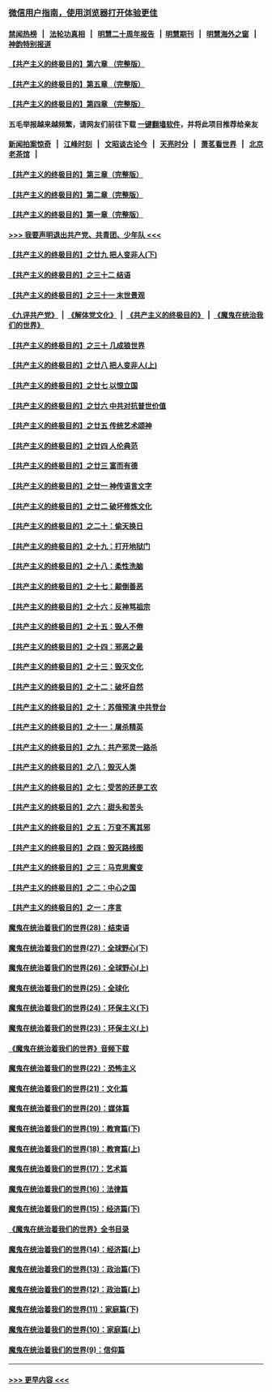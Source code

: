### [微信用户指南，使用浏览器打开体验更佳](https://github.com/gfw-breaker/banned-news1/blob/master/indexes/wechat-guide.md?t=0)
#### [禁闻热榜](热点新闻.md?t=0)  &nbsp;&nbsp;|&nbsp;&nbsp; [法轮功真相](https://github.com/gfw-breaker/truth/blob/master/README.md?t=0) &nbsp;&nbsp;|&nbsp;&nbsp; [明慧二十周年报告](https://github.com/gfw-breaker/mh-reports/blob/master/README.md?t=0) &nbsp;&nbsp;|&nbsp;&nbsp;[明慧期刊](https://github.com/gfw-breaker/mh-qikan) &nbsp;&nbsp;|&nbsp;&nbsp; [明慧海外之窗](https://github.com/gfw-breaker/mh-news/blob/master/README.md?t=0) &nbsp;&nbsp;|&nbsp;&nbsp; [神韵特别报道](https://github.com/gfw-breaker/mh-news/blob/master/shenyun.md?t=0)
#### [【共产主义的终极目的】第六章 （完整版）](../pages/nsc422/n11428913.md?t=02161522) 
#### [【共产主义的终极目的】第五章 （完整版）](../pages/nsc422/n11428912.md?t=02161522) 
#### [【共产主义的终极目的】第四章 （完整版）](../pages/nsc422/n11428907.md?t=02161522) 
#### 五毛举报越来越频繁，请网友们前往下载 [一键翻墙软件](https://github.com/gfw-breaker/ssr-accounts)，并将此项目推荐给亲友
#### [新闻拍案惊奇](https://github.com/gfw-breaker/banned-news1/blob/master/pages/link4.md) &nbsp;&nbsp;|&nbsp;&nbsp; [江峰时刻](https://github.com/gfw-breaker/banned-news1/blob/master/pages/link4.md) &nbsp;&nbsp;|&nbsp;&nbsp; [文昭谈古论今](https://github.com/gfw-breaker/banned-news1/blob/master/pages/link4.md) &nbsp;&nbsp;|&nbsp;&nbsp; [天亮时分](https://github.com/gfw-breaker/banned-news1/blob/master/pages/link4.md) &nbsp;&nbsp;|&nbsp;&nbsp; [萧茗看世界](https://github.com/gfw-breaker/banned-news1/blob/master/pages/link4.md) &nbsp;&nbsp;|&nbsp;&nbsp; [北京老茶馆](https://github.com/gfw-breaker/banned-news1/blob/master/pages/link4.md) &nbsp;&nbsp;|&nbsp;&nbsp; 
#### [【共产主义的终极目的】第三章（完整版）](../pages/nsc422/n11428848.md?t=02161522) 
#### [【共产主义的终极目的】第二章（完整版）](../pages/nsc422/n11428831.md?t=02161522) 
#### [【共产主义的终极目的】第一章（完整版）](../pages/nsc422/n11417651.md?t=02161522) 
#### [>>> 我要声明退出共产党、共青团、少年队 <<<](https://github.com/begood0513/goodnews/blob/master/quit/letter.md) 
#### [【共产主义的终极目的】之廿九 把人变非人(下)](../pages/nsc422/n11344140.md?t=02161522) 
#### [【共产主义的终极目的】之三十二 结语](../pages/nsc422/n11360535.md?t=02161522) 
#### [【共产主义的终极目的】之三十一 末世景观](../pages/nsc422/n11351129.md?t=02161522) 
#### [《九评共产党》](https://github.com/begood0513/9ping.md/blob/master/README.md) &nbsp;|&nbsp; [《解体党文化》](../../../../jtdwh.md/blob/master/README.md)  &nbsp;|&nbsp; [《共产主义的终极目的》](../../../../gczydzjmd.md/blob/master/README.md) &nbsp;|&nbsp; [《魔鬼在统治我们的世界》](../../../../mgztzwmdsj.md/blob/master/README.md) 
#### [【共产主义的终极目的】之三十 几成狼世界](../pages/nsc422/n11348280.md?t=02161522) 
#### [【共产主义的终极目的】之廿八 把人变非人(上)](../pages/nsc422/n11340492.md?t=02161522) 
#### [【共产主义的终极目的】之廿七 以恨立国](../pages/nsc422/n11336944.md?t=02161522) 
#### [【共产主义的终极目的】之廿六 中共对抗普世价值](../pages/nsc422/n11324785.md?t=02161522) 
#### [【共产主义的终极目的】之廿五 传统艺术颂神](../pages/nsc422/n11296396.md?t=02161522) 
#### [【共产主义的终极目的】之廿四 人伦典范](../pages/nsc422/n11296397.md?t=02161522) 
#### [【共产主义的终极目的】之廿三 富而有德](../pages/nsc422/n11283598.md?t=02161522) 
#### [【共产主义的终极目的】之廿一 神传语言文字](../pages/nsc422/n11263265.md?t=02161522) 
#### [【共产主义的终极目的】之廿二 破坏修炼文化](../pages/nsc422/n11245728.md?t=02161522) 
#### [【共产主义的终极目的】之二十：偷天换日](../pages/nsc422/n11238846.md?t=02161522) 
#### [【共产主义的终极目的】之十九：打开地狱门](../pages/nsc422/n11206376.md?t=02161522) 
#### [【共产主义的终极目的】之十八：柔性洗脑](../pages/nsc422/n11199994.md?t=02161522) 
#### [【共产主义的终极目的】之十七：颠倒善恶](../pages/nsc422/n11179782.md?t=02161522) 
#### [【共产主义的终极目的】之十六：反神骂祖宗](../pages/nsc422/n11166798.md?t=02161522) 
#### [【共产主义的终极目的】之十五：毁人不倦](../pages/nsc422/n11166792.md?t=02161522) 
#### [【共产主义的终极目的】之十四：邪恶之最](../pages/nsc422/n11150249.md?t=02161522) 
#### [【共产主义的终极目的】之十三：毁灭文化](../pages/nsc422/n11135227.md?t=02161522) 
#### [【共产主义的终极目的】之十二：破坏自然](../pages/nsc422/n11135214.md?t=02161522) 
#### [【共产主义的终极目的】之十：苏俄预演 中共登台](../pages/nsc422/n11118424.md?t=02161522) 
#### [【共产主义的终极目的】之十一：屠杀精英](../pages/nsc422/n11118442.md?t=02161522) 
#### [【共产主义的终极目的】之九：共产邪灵一路杀](../pages/nsc422/n11114139.md?t=02161522) 
#### [【共产主义的终极目的】之八：毁灭人类](../pages/nsc422/n11108503.md?t=02161522) 
#### [【共产主义的终极目的】之七：受苦的还是工农](../pages/nsc422/n11101809.md?t=02161522) 
#### [【共产主义的终极目的】之六：甜头和苦头](../pages/nsc422/n11096971.md?t=02161522) 
#### [【共产主义的终极目的】之五：万变不离其邪](../pages/nsc422/n11091285.md?t=02161522) 
#### [【共产主义的终极目的】之四：毁灭路线图](../pages/nsc422/n11086284.md?t=02161522) 
#### [【共产主义的终极目的】之三：马克思魔变](../pages/nsc422/n11061941.md?t=02161522) 
#### [【共产主义的终极目的】之二：中心之国](../pages/nsc422/n11047728.md?t=02161522) 
#### [【共产主义的终极目的】之一：序言](../pages/nsc422/n11086077.md?t=02161522) 
#### [魔鬼在统治着我们的世界(28)：结束语](../pages/nsc422/n10936246.md?t=02161522) 
#### [魔鬼在统治着我们的世界(27)：全球野心(下)](../pages/nsc422/n10928319.md?t=02161522) 
#### [魔鬼在统治着我们的世界(26)：全球野心(上)](../pages/nsc422/n10900318.md?t=02161522) 
#### [魔鬼在统治着我们的世界(25)：全球化](../pages/nsc422/n10788205.md?t=02161522) 
#### [魔鬼在统治着我们的世界(24)：环保主义(下)](../pages/nsc422/n10695307.md?t=02161522) 
#### [魔鬼在统治着我们的世界(23)：环保主义(上)](../pages/nsc422/n10688613.md?t=02161522) 
#### [《魔鬼在统治着我们的世界》音频下载](../pages/nsc422/n10635553.md?t=02161522) 
#### [魔鬼在统治着我们的世界(22)：恐怖主义](../pages/nsc422/n10614727.md?t=02161522) 
#### [魔鬼在统治着我们的世界(21)：文化篇](../pages/nsc422/n10597706.md?t=02161522) 
#### [魔鬼在统治着我们的世界(20)：媒体篇](../pages/nsc422/n10586579.md?t=02161522) 
#### [魔鬼在统治着我们的世界(19)：教育篇(下)](../pages/nsc422/n10564808.md?t=02161522) 
#### [魔鬼在统治着我们的世界(18)：教育篇(上)](../pages/nsc422/n10526970.md?t=02161522) 
#### [魔鬼在统治着我们的世界(17)：艺术篇](../pages/nsc422/n10499093.md?t=02161522) 
#### [魔鬼在统治着我们的世界(16)：法律篇](../pages/nsc422/n10485969.md?t=02161522) 
#### [魔鬼在统治着我们的世界(15)：经济篇(下)](../pages/nsc422/n10469975.md?t=02161522) 
#### [《魔鬼在统治着我们的世界》全书目录](../pages/nsc422/n10464261.md?t=02161522) 
#### [魔鬼在统治着我们的世界(14)：经济篇(上)](../pages/nsc422/n10457370.md?t=02161522) 
#### [魔鬼在统治着我们的世界(13)：政治篇(下)](../pages/nsc422/n10448270.md?t=02161522) 
#### [魔鬼在统治着我们的世界(12)：政治篇(上)](../pages/nsc422/n10444576.md?t=02161522) 
#### [魔鬼在统治着我们的世界(11)：家庭篇(下)](../pages/nsc422/n10440961.md?t=02161522) 
#### [魔鬼在统治着我们的世界(10)：家庭篇(上)](../pages/nsc422/n10435448.md?t=02161522) 
#### [魔鬼在统治着我们的世界(9)：信仰篇](../pages/nsc422/n10432159.md?t=02161522) 

----
#### [ >>> 更早内容 <<< ](../indexes/nsc422-earlier.md)
